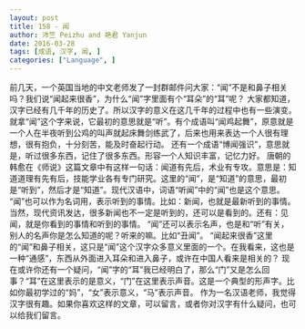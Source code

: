 ```yaml
---
layout: post
title: 158 - 闻
author: 沛竺 Peizhu and 艳君 Yanjun
date: 2016-03-28
tags: [成语, 汉字, 闻, ]
categories: ["Language", ]
---
```



前几天，一个英国当地的中文老师发了一封群邮件问大家：“闻”不是和鼻子相关吗？我们说“闻起来很香”，为什么“闻”字里面有个“耳朵”的“耳”呢？
大家都知道，汉字已经有几千年的历史了。所以汉字的意义在这几千年的过程中也有一些演变。就拿“闻”这个字来说，它最初的意思就是“听”。有个成语叫“闻鸡起舞”，原意就是一个人在半夜听到公鸡的叫声就起床舞剑练武了，后来也用来表达一个人很有理想，很有抱负，十分刻苦，能及时奋起行动。
还有一个成语“博闻强识”，意思就是，听过很多东西，记住了很多东西。形容一个人知识丰富，记忆力好。
唐朝的韩愈在《师说》这篇文章中有这样一句话：闻道有先后，术业有专攻。意思是：知道道理有先有后，技能学业各有专门研究。这里的“闻”，是“知道”的意思，最初是“听到”，然后才是“知道”。现代汉语中，词语“听闻”中的“闻”也是这个意思。
“闻”也可以作为名词用，表示听到的事情。比如：新闻，也就是最新听到的事情。当然，现代资讯发达，很多新闻也不一定是听到的，还可以是看到的。还有：见闻，就是你看到的事情和听到的事情。
“闻”还可以表示名声，也是和“听”有关，别人的名声你是怎么知道的呢？听来的嘛。比如“丑闻”。
“闻起来很香”这里的“闻”和鼻子相关，这只是“闻”这个汉字众多意义里面的一个。在我看来，这也是一种“通感”，东西从外面进入耳朵和进入鼻子，或许在中国人看来是相关的？
现在或许你还有一个疑问，“闻”字的“耳”我已经明白了，那么“门”又是怎么回事？“耳”在这里表示的是意义，“门”在这里表示声音。这是一个典型的形声字。比如你最初学过的“妈”，“女”表示意义，“马”表示声音。
作为一名汉语老师，我觉得汉字很有趣。如果你喜欢这样的文章，可以留言，或者你对汉字有什么疑问，也可以给我们留言。
